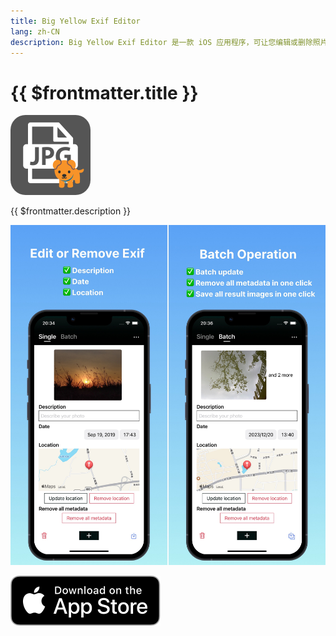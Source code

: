 ```yaml
---
title: Big Yellow Exif Editor
lang: zh-CN
description: Big Yellow Exif Editor 是一款 iOS 应用程序，可让您编辑或删除照片 Exif 数据，包括描述、日期和位置。为了您的方便，它还提供批量编辑功能。
---
```


# {{ $frontmatter.title }}

<p />

<img src="/images/exif-editor-app-icon.png" style="width: 128px; border-radius: 24px;">

{{ $frontmatter.description }}

![Big Yellow Exif Editor screenshots](../assets/f5044064a6fa8d687dea8068338820ed4b34506e887f8faa012cacc78f716846.jpeg)

[![Download on the App Store](../assets/Download_on_the_App_Store_Badge_US-UK_RGB_blk_092917.svg)](https://apps.apple.com/us/app/big-yellow-exif-editor/id6499577312)
